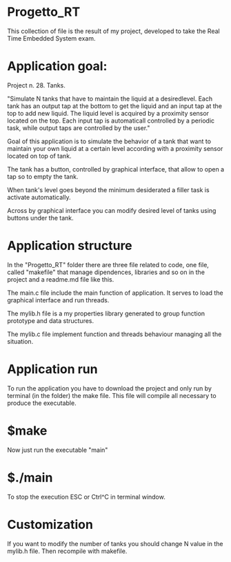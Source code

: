 # Progetto_RT
This collection of file is the result of my project, developed to take the 
Real Time Embedded System exam.



# Application goal:

Project n. 28. Tanks.

"Simulate​ N tanks that have to maintain the liquid at a desired​ level. Each tank has 
an output tap at the bottom to get the liquid and an input ​tap at the top to add new liquid.
The liquid level is acquired by a proximity​ sensor located on the top. Each input tap is 
automaticall controlled by​ a periodic task, while output taps are controlled by the user."

Goal of this application is to simulate the behavior of a tank
that want to maintain your own liquid at a certain level according with a 
proximity sensor located on top of tank.

The tank has a button, controlled by graphical interface, that allow to open a tap 
so to empty the tank.

When tank's level goes beyond the minimum desiderated a filler task is activate automatically.

Across by graphical interface you can modify desired level of tanks using buttons under the tank.



# Application structure

In the "Progetto_RT" folder there are three file related to code, one file, called "makefile"
that manage dipendences, libraries and so on in the project and a readme.md file like this.

The main.c file include the main function of application. It serves to load the graphical interface
and run threads.

The mylib.h file is a my properties library generated to group function prototype and
data structures.

The mylib.c file implement function and threads behaviour managing all the situation.



# Application run

To run the application you have to download the project and only run by terminal (in the folder)
the make file. This file will compile all necessary to produce the executable.

# $make

Now just run the executable "main"

# $./main

To stop the execution ESC or Ctrl^C in terminal window.

# Customization

If you want to modify the number of tanks you should change N value in the mylib.h file.
Then recompile with makefile. 
